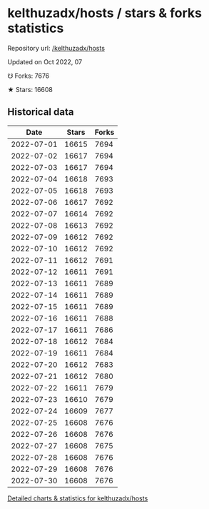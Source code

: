 # kelthuzadx/hosts / stars & forks statistics

Repository url: [/kelthuzadx/hosts](https://github.com/kelthuzadx/hosts)

Updated on Oct 2022, 07

☋ Forks: 7676

★ Stars: 16608

## Historical data
| Date | Stars | Forks |
|------|-------|-------|
| 2022-07-01 | 16615 | 7694 | 
| 2022-07-02 | 16617 | 7694 | 
| 2022-07-03 | 16617 | 7694 | 
| 2022-07-04 | 16618 | 7693 | 
| 2022-07-05 | 16618 | 7693 | 
| 2022-07-06 | 16617 | 7692 | 
| 2022-07-07 | 16614 | 7692 | 
| 2022-07-08 | 16613 | 7692 | 
| 2022-07-09 | 16612 | 7692 | 
| 2022-07-10 | 16612 | 7692 | 
| 2022-07-11 | 16612 | 7691 | 
| 2022-07-12 | 16611 | 7691 | 
| 2022-07-13 | 16611 | 7689 | 
| 2022-07-14 | 16611 | 7689 | 
| 2022-07-15 | 16611 | 7689 | 
| 2022-07-16 | 16611 | 7688 | 
| 2022-07-17 | 16611 | 7686 | 
| 2022-07-18 | 16612 | 7684 | 
| 2022-07-19 | 16611 | 7684 | 
| 2022-07-20 | 16612 | 7683 | 
| 2022-07-21 | 16612 | 7680 | 
| 2022-07-22 | 16611 | 7679 | 
| 2022-07-23 | 16610 | 7679 | 
| 2022-07-24 | 16609 | 7677 | 
| 2022-07-25 | 16608 | 7676 | 
| 2022-07-26 | 16608 | 7676 | 
| 2022-07-27 | 16608 | 7675 | 
| 2022-07-28 | 16608 | 7676 | 
| 2022-07-29 | 16608 | 7676 | 
| 2022-07-30 | 16608 | 7676 | 


[Detailed charts & statistics for kelthuzadx/hosts](https://reviewgithub.com/rep/kelthuzadx/hosts)

